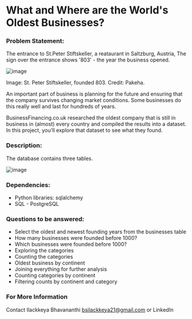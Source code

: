 # What and Where are the World's Oldest Businesses?

### Problem Statement:
The entrance to St.Peter Stiftskeller, a reataurant in Saltzburg, Austria, The sign over the entrance shows '803' - the year the business opened.

![image](https://github.com/Ilackkeya/SQL_Projects/assets/66105814/4076a474-35a9-4347-8124-963cb8c67d7b)

Image: St. Peter Stiftskeller, founded 803. Credit: Pakeha.

An important part of business is planning for the future and ensuring that the company survives changing market conditions. Some businesses do this really well and last for hundreds of years.

BusinessFinancing.co.uk researched the oldest company that is still in business in (almost) every country and compiled the results into a dataset. In this project, you'll explore that dataset to see what they found.

### Description: 
The database contains three tables.

![image](https://github.com/Ilackkeya/SQL_Projects/assets/66105814/e21552c4-ad11-4b72-8935-4cc98eac6c58)

### Dependencies:
- Python libraries: sqlalchemy
- SQL - PostgreSQL

### Questions to be answered:
- Select the oldest and newest founding years from the businesses table
- How many businesses were founded before 1000?
- Which businesses were founded before 1000?
- Exploring the categories
- Counting the categories
- Oldest business by continent
- Joining everything for further analysis
- Counting categories by continent
- Filtering counts by continent and category
  
### For More Information
Contact Ilackkeya Bhavananthi bsilackkeya21@gmail.com or LinkedIn
